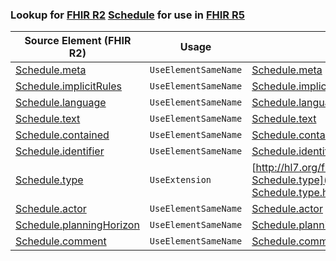 ### Lookup for [FHIR R2](https://hl7.org/fhir/DSTU2/) [Schedule](https://hl7.org/fhir/DSTU2/Schedule.html) for use in [FHIR R5](https://hl7.org/fhir/R5/)

| Source Element (FHIR R2) | Usage | Target |
| -------------- | ----- | ------ |
| [Schedule.meta](https://hl7.org/fhir/DSTU2/Schedule.html#resource) | `UseElementSameName` | [Schedule.meta](https://hl7.org/fhir/R5/Schedule.html#resource) |
| [Schedule.implicitRules](https://hl7.org/fhir/DSTU2/Schedule.html#resource) | `UseElementSameName` | [Schedule.implicitRules](https://hl7.org/fhir/R5/Schedule.html#resource) |
| [Schedule.language](https://hl7.org/fhir/DSTU2/Schedule.html#resource) | `UseElementSameName` | [Schedule.language](https://hl7.org/fhir/R5/Schedule.html#resource) |
| [Schedule.text](https://hl7.org/fhir/DSTU2/Schedule.html#resource) | `UseElementSameName` | [Schedule.text](https://hl7.org/fhir/R5/Schedule.html#resource) |
| [Schedule.contained](https://hl7.org/fhir/DSTU2/Schedule.html#resource) | `UseElementSameName` | [Schedule.contained](https://hl7.org/fhir/R5/Schedule.html#resource) |
| [Schedule.identifier](https://hl7.org/fhir/DSTU2/Schedule.html#resource) | `UseElementSameName` | [Schedule.identifier](https://hl7.org/fhir/R5/Schedule.html#resource) |
| [Schedule.type](https://hl7.org/fhir/DSTU2/Schedule.html#resource) | `UseExtension` | [http://hl7.org/fhir/1.0/StructureDefinition/extension-Schedule.type](StructureDefinition-ext-R2-Schedule.type.html) |
| [Schedule.actor](https://hl7.org/fhir/DSTU2/Schedule.html#resource) | `UseElementSameName` | [Schedule.actor](https://hl7.org/fhir/R5/Schedule.html#resource) |
| [Schedule.planningHorizon](https://hl7.org/fhir/DSTU2/Schedule.html#resource) | `UseElementSameName` | [Schedule.planningHorizon](https://hl7.org/fhir/R5/Schedule.html#resource) |
| [Schedule.comment](https://hl7.org/fhir/DSTU2/Schedule.html#resource) | `UseElementSameName` | [Schedule.comment](https://hl7.org/fhir/R5/Schedule.html#resource) |
